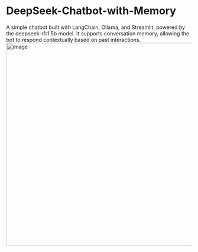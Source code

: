 # DeepSeek-Chatbot-with-Memory
A simple chatbot built with LangChain, Ollama, and Streamlit, powered by the deepseek-r1:1.5b model. It supports conversation memory, allowing the bot to respond contextually based on past interactions.
<img width="1106" height="550" alt="image" src="https://github.com/user-attachments/assets/b3a9273f-2eb0-4a5c-a0d3-601b15150e4f" />
